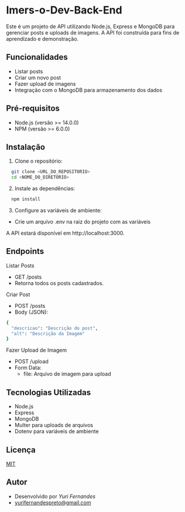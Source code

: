 
# Imers-o-Dev-Back-End

Este é um projeto de API utilizando Node.js, Express e MongoDB para gerenciar posts e uploads de imagens. A API foi construída para fins de aprendizado e demonstração.



## Funcionalidades

- Listar posts
- Criar um novo post
- Fazer upload de imagens
- Integração com o MongoDB para armazenamento dos dados


## Pré-requisitos

- Node.js (versão >= 14.0.0)
- NPM (versão >= 6.0.0)




## Instalação

1. Clone o repositório:

```bash
  git clone <URL_DO_REPOSITORIO>
  cd <NOME_DO_DIRETORIO>
```

2. Instale as dependências:

```bash
  npm install
```

3. Configure as variáveis de ambiente:

- Crie um arquivo .env na raiz do projeto com as variáveis

A API estará disponível em http://localhost:3000.





    
## Endpoints

Listar Posts
 
- GET /posts
- Retorna todos os posts cadastrados.

Criar Post

- POST /posts
- Body (JSON):

```bash
{
  "descricao": "Descrição do post",
  "alt": "Descrição da Imagem"
}
```

Fazer Upload de Imagem

- POST /upload
- Form Data:
    - file: Arquivo de imagem para upload


## Tecnologias Utilizadas

- Node.js
- Express
- MongoDB
- Multer para uploads de arquivos
- Dotenv para variáveis de ambiente
## Licença

[MIT](https://choosealicense.com/licenses/mit/)


## Autor

- Desenvolvido por *Yuri Fernandes*
- [yurifernandespreto@gmail.com](mailto:yurifernandespreto@gmail.com)
